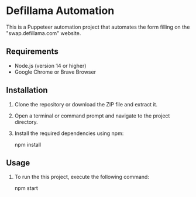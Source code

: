 # Defillama Automation

This is a Puppeteer automation project that automates the form filling on the "swap.defillama.com" website.

## Requirements

- Node.js (version 14 or higher)
- Google Chrome or Brave Browser

## Installation

1. Clone the repository or download the ZIP file and extract it.

2. Open a terminal or command prompt and navigate to the project directory.

3. Install the required dependencies using npm:

   npm install

## Usage

1. To run the this project, execute the following command:

   npm start
